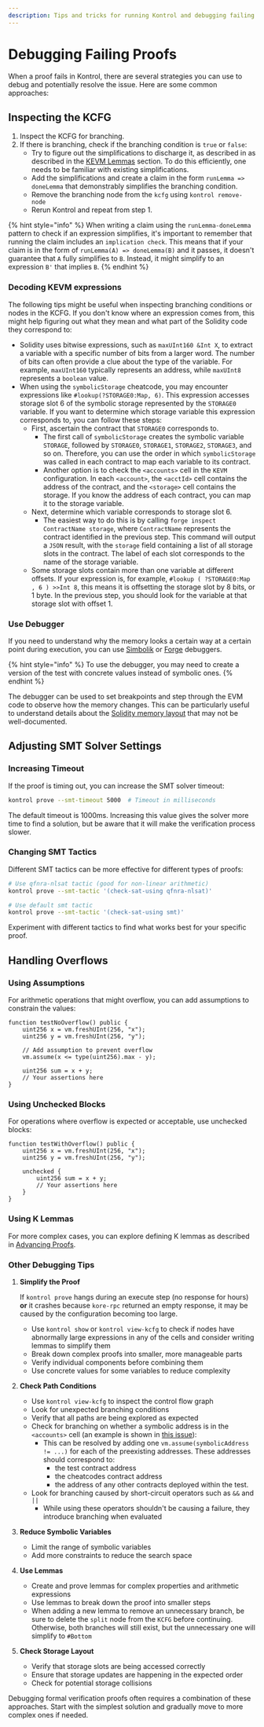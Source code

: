 ```yaml
---
description: Tips and tricks for running Kontrol and debugging failing proofs
---
```


# Debugging Failing Proofs

When a proof fails in Kontrol, there are several strategies you can use to debug and potentially resolve the issue. Here are some common approaches:

## Inspecting the KCFG

1. Inspect the KCFG for branching.
2. If there is branching, check if the branching condition is `true` or `false`:
   * Try to figure out the simplifications to discharge it, as described in as described in the [KEVM Lemmas](..guides/advancing-proofs/kevm-lemmas.md) section. To do this efficiently, one needs to be familiar with existing simplifications.
   * Add the simplifications and create a claim in the form `runLemma => doneLemma` that demonstrably simplifies the branching condition.
   * Remove the branching node from the `kcfg` using `kontrol remove-node`
   * Rerun Kontrol and repeat from step 1.

{% hint style="info" %}
When writing a claim using the `runLemma-doneLemma` pattern to check if an expression simplifies, it's important to remember that running the claim includes an `implication check`. This means that if your claim is in the form of `runLemma(A) => doneLemma(B)` and it passes, it doesn't guarantee that `A` fully simplifies to `B`. Instead, it might simplify to an expression `B'` that implies `B`.
{% endhint %}

### Decoding KEVM expressions

The following tips might be useful when inspecting branching conditions or nodes in the KCFG. If you don't know where an expression comes from, this might help figuring out what they mean and what part of the Solidity code they correspond to:

* Solidity uses bitwise expressions, such as `maxUInt160 &Int X`, to extract a variable with a specific number of bits from a larger word. The number of bits can often provide a clue about the type of the variable. For example, `maxUInt160` typically represents an address, while `maxUInt8` represents a `boolean` value.
* When using the `symbolicStorage` cheatcode, you may encounter expressions like `#lookup(?STORAGE0:Map, 6)`. This expression accesses storage slot 6 of the symbolic storage represented by the `STORAGE0` variable. If you want to determine which storage variable this expression corresponds to, you can follow these steps:&#x20;
  * First, ascertain the contract that `STORAGE0` corresponds to.
    * The first call of `symbolicStorage` creates the symbolic variable `STORAGE`, followed by `STORAGE0`, `STORAGE1`, `STORAGE2`, `STORAGE3`, and so on. Therefore, you can use the order in which `symbolicStorage` was called in each contract to map each variable to its contract.
    * Another option is to check the `<accounts>` cell in the `KEVM` configuration. In each `<account>`, the `<acctId>` cell contains the address of the contract, and the `<storage>` cell contains the storage. If you know the address of each contract, you can map it to the storage variable.
  * Next, determine which variable corresponds to storage slot 6.
    * The easiest way to do this is by calling `forge inspect ContractName storage`, where `ContractName` represents the contract identified in the previous step. This command will output a `JSON` result, with the `storage` field containing a list of all storage slots in the contract. The label of each slot corresponds to the name of the storage variable.
  * Some storage slots contain more than one variable at different offsets. If your expression is, for example, `#lookup ( ?STORAGE0:Map , 6 ) >>Int 8`, this means it is offsetting the storage slot by 8 bits, or 1 byte. In the previous step, you should look for the variable at that storage slot with offset 1.

### Use Debugger

If you need to understand why the memory looks a certain way at a certain point during execution, you can use [Simbolik](https://simbolik.runtimeverification.com/) or [Forge](https://book.getfoundry.sh/forge/debugger) debuggers.&#x20;

{% hint style="info" %}
To use the debugger, you may need to create a version of the test with concrete values instead of symbolic ones.
{% endhint %}

The debugger can be used to set breakpoints and step through the EVM code to observe how the memory changes. This can be particularly useful to understand details about the [Solidity memory layout](https://docs.soliditylang.org/en/latest/internals/layout\_in\_memory.html) that may not be well-documented.

## Adjusting SMT Solver Settings

### Increasing Timeout
If the proof is timing out, you can increase the SMT solver timeout:

```bash
kontrol prove --smt-timeout 5000  # Timeout in milliseconds
```

The default timeout is 1000ms. Increasing this value gives the solver more time to find a solution, but be aware that it will make the verification process slower.

### Changing SMT Tactics
Different SMT tactics can be more effective for different types of proofs:

```bash
# Use qfnra-nlsat tactic (good for non-linear arithmetic)
kontrol prove --smt-tactic '(check-sat-using qfnra-nlsat)'

# Use default smt tactic
kontrol prove --smt-tactic '(check-sat-using smt)'
```

Experiment with different tactics to find what works best for your specific proof.

## Handling Overflows

### Using Assumptions
For arithmetic operations that might overflow, you can add assumptions to constrain the values:

```solidity
function testNoOverflow() public {
    uint256 x = vm.freshUInt(256, "x");
    uint256 y = vm.freshUInt(256, "y");
    
    // Add assumption to prevent overflow
    vm.assume(x <= type(uint256).max - y);
    
    uint256 sum = x + y;
    // Your assertions here
}
```

### Using Unchecked Blocks
For operations where overflow is expected or acceptable, use unchecked blocks:

```solidity
function testWithOverflow() public {
    uint256 x = vm.freshUInt(256, "x");
    uint256 y = vm.freshUInt(256, "y");
    
    unchecked {
        uint256 sum = x + y;
        // Your assertions here
    }
}
```

### Using K Lemmas
For more complex cases, you can explore defining K lemmas as described in [Advancing Proofs](..guides/advancing-proofs/kevm-lemmas.md).

### Other Debugging Tips

1. **Simplify the Proof**

   If `kontrol prove` hangs during an execute step (no response for hours) **or** it crashes because `kore-rpc` returned an empty response, it may be caused by the configuration becoming too large.&#x20;
   - Use `kontrol show` or `kontrol view-kcfg` to check if nodes have abnormally large expressions in any of the cells and consider writing lemmas to simplify them
   - Break down complex proofs into smaller, more manageable parts
   - Verify individual components before combining them
   - Use concrete values for some variables to reduce complexity

2. **Check Path Conditions**
   - Use `kontrol view-kcfg` to inspect the control flow graph
   - Look for unexpected branching conditions
   - Verify that all paths are being explored as expected
   - Check for branching on whether a symbolic address is in the `<accounts>` cell (an example is shown in [this issue](https://github.com/runtimeverification/evm-semantics/issues/1752#issuecomment-1601611907)):
        * This can be resolved by adding one `vm.assume(symbolicAddress != ...)` for each of the preexisting addresses. These addresses should correspond to:
            * the test contract address
            * the cheatcodes contract address
            * the address of any other contracts deployed within the test.
   - Look for branching caused by short-circuit operators such as `&&` and `||`
      * While using these operators shouldn't be causing a failure, they introduce branching when evaluated

3. **Reduce Symbolic Variables**
   - Limit the range of symbolic variables
   - Add more constraints to reduce the search space

4. **Use Lemmas**
   - Create and prove lemmas for complex properties and arithmetic expressions
   - Use lemmas to break down the proof into smaller steps
   - When adding a new lemma to remove an unnecessary branch, be sure to delete the `split` node from the `KCFG` before continuing. Otherwise, both branches will still exist, but the unnecessary one will simplify to `#Bottom`

5. **Check Storage Layout**
   - Verify that storage slots are being accessed correctly
   - Ensure that storage updates are happening in the expected order
   - Check for potential storage collisions

Debugging formal verification proofs often requires a combination of these approaches. Start with the simplest solution and gradually move to more complex ones if needed. 